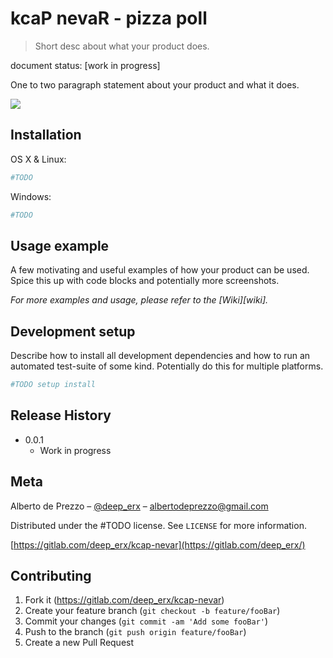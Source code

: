 # kcaP nevaR - pizza poll
> Short desc about what your product does.

document status: [work in progress]

One to two paragraph statement about your product and what it does.

![](header.png)

## Installation

OS X & Linux:

```sh
#TODO
```

Windows:

```sh
#TODO
```

## Usage example

A few motivating and useful examples of how your product can be used. Spice this up with code blocks and potentially more screenshots.

_For more examples and usage, please refer to the [Wiki][wiki]._

## Development setup

Describe how to install all development dependencies and how to run an automated test-suite of some kind. Potentially do this for multiple platforms.

```sh
#TODO setup install

```

## Release History

* 0.0.1
    * Work in progress

## Meta

Alberto de Prezzo – [@deep_erx](https://twitter.com/deep_erx) – albertodeprezzo@gmail.com

Distributed under the #TODO license. See ``LICENSE`` for more information.

[https://gitlab.com/deep_erx/kcap-nevar](https://gitlab.com/deep_erx/)

## Contributing

1. Fork it (<https://gitlab.com/deep_erx/kcap-nevar>)
2. Create your feature branch (`git checkout -b feature/fooBar`)
3. Commit your changes (`git commit -am 'Add some fooBar'`)
4. Push to the branch (`git push origin feature/fooBar`)
5. Create a new Pull Request

<!-- Markdown link & img dfn's -->
